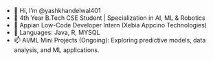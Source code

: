 - 👋 Hi, I’m @yashkhandelwal401
- 👀 4th Year B.Tech CSE Student | Specialization in AI, ML & Robotics
- 🌱 Appian Low-Code Developer Intern (Xebia Appcino Technologies) 
- 💞️ Languages: Java, R, MYSQL
- 📫 AI/ML Mini Projects (Ongoing): Exploring predictive models, data analysis, and ML applications.
<!---
yashkhandelwal401/yashkhandelwal401 is a ✨ special ✨ repository because its `README.md` (this file) appears on your GitHub profile.
You can click the Preview link to take a look at your changes.
--->
